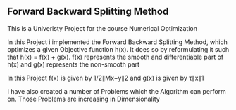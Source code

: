## Forward Backward Splitting Method

This is a Univeristy Project for the course Numerical Optimization

In this Project i implemented the Forward Backward Splitting Method, which optimizes a given Objective function h(x).
It does so by reformulating it such that h(x) = f(x) + g(x).
f(x) represents the smooth and differentiable part of h(x) and g(x) represents the non-smooth part

In this Project f(x) is given by 1/2∥Mx−y∥2 and g(x) is given by τ∥x∥1

I have also created a number of Problems which the Algorithm can perform on. Those Problems are increasing in Dimensionality

